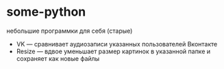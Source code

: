 # some-python
небольшие программки для себя (старые)

* VK — сравнивает аудиозаписи указанных пользователей Вконтакте
* Resize — вдвое уменьшает размер картинок в указанной папке и сохраняет как новые файлы

